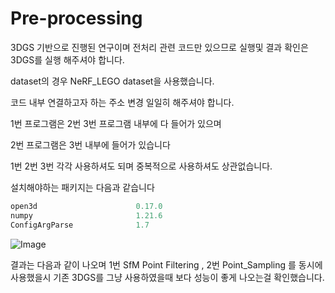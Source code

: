 # Pre-processing


3DGS 기반으로 진행된 연구이며 전처리 관련 코드만 있으므로 
실행및 결과 확인은 3DGS를 실행 해주셔야 합니다.

dataset의 경우 NeRF_LEGO dataset을 사용했습니다.

코드 내부 연결하고자 하는
주소 변경 일일히 해주셔야 합니다.

1번 프로그램은 2번 3번 프로그램 내부에 다 들어가 있으며

2번 프로그램은 3번 내부에 들어가 있습니다

1번 2번 3번 각각 사용하셔도 되며 중복적으로 사용하셔도 상관없습니다.


설치해야하는 패키지는 다음과 같습니다
```python
open3d                      0.17.0
numpy                       1.21.6
ConfigArgParse              1.7
```

![Image](https://github.com/user-attachments/assets/6079553d-73af-41b6-a249-a9c18538ff6f)

결과는 다음과 같이 나오며 1번 SfM Point Filtering , 2번 Point_Sampling 를 
동시에 사용했을시 기존 3DGS를 그냥 사용하였을때 보다 성능이 좋게 나오는걸 확인했습니다.
